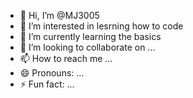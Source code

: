 - 👋 Hi, I’m @MJ3005
- 👀 I’m interested in lesrning how to code 
- 🌱 I’m currently learning the basics
- 💞️ I’m looking to collaborate on ...
- 📫 How to reach me ...
- 😄 Pronouns: ...
- ⚡ Fun fact: ...

<!---
MJ3005/MJ3005 is a ✨ special ✨ repository because its `README.md` (this file) appears on your GitHub profile.
You can click the Preview link to take a look at your changes.
--->
